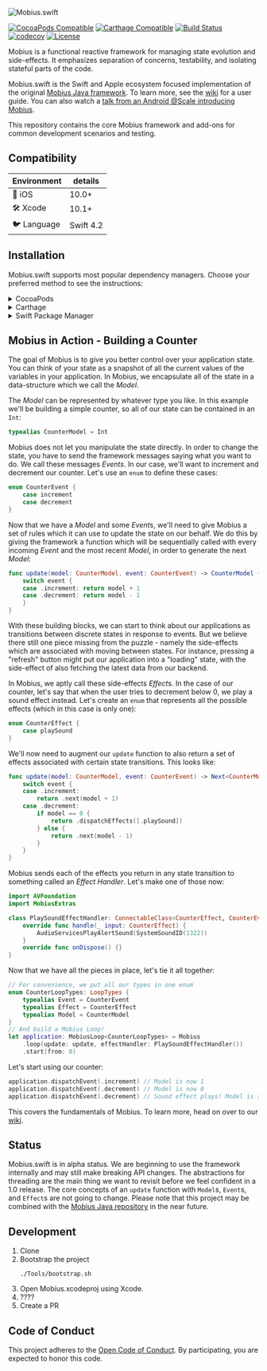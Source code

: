 ![Mobius.swift](https://github.com/spotify/mobius.swift/wiki/mobius-logo.png)

[![CocoaPods Compatible](https://img.shields.io/cocoapods/v/MobiusCore.svg)](https://cocoapods.org/pods/MobiusCore)
[![Carthage Compatible](https://img.shields.io/badge/Carthage-compatible-4BC51D.svg?style=flat)](https://github.com/Carthage/Carthage)
[![Build Status](https://travis-ci.com/spotify/Mobius.swift.svg?branch=master)](https://travis-ci.com/spotify/Mobius.swift)
[![codecov](https://codecov.io/gh/spotify/Mobius.swift/branch/master/graph/badge.svg)](https://codecov.io/gh/spotify/Mobius.swift)
[![License](https://img.shields.io/github/license/spotify/Mobius.swift.svg)](LICENSE)

Mobius is a functional reactive framework for managing state evolution and side-effects. It
emphasizes separation of concerns, testability, and isolating stateful parts of the code.

Mobius.swift is the Swift and Apple ecosystem focused implementation of the original
[Mobius Java framework](https://github.com/spotify/mobius). To learn more, see the [wiki](/../../wiki) for a user guide. You can also watch a [talk from an Android @Scale introducing Mobius](https://www.facebook.com/atscaleevents/videos/2025571921049235/).

This repository contains the core Mobius framework and add-ons for common development scenarios and testing.

## Compatibility
| Environment | details     |
| ----------- |-------------|
| 📱 iOS      | 10.0+      |
| 🛠 Xcode    | 10.1+       |
| 🐦 Language | Swift 4.2  |

## Installation

Mobius.swift supports most popular dependency managers. Choose your preferred method to see the instructions:

<details><summary>CocoaPods</summary>

Add the following entry in your `Podfile`:
```ruby
pod 'MobiusCore', '0.2.0'
```

Optionally, you can also choose to integrate `MobiusExtras`, `MobiusNimble` or `MobiusTest`:
```ruby
pod 'MobiusExtras', '0.2.0'
pod 'MobiusNimble', '0.2.0'
pod 'MobiusTest', '0.2.0'
```
</details>

<details><summary>Carthage</summary>

Add the following entry in your `Cartfile`:
```
github "spotify/Mobius.swift" "0.2.0"
```

There are some additional steps to take as explained in the [Carthage documentation](https://github.com/Carthage/Carthage#adding-frameworks-to-an-application).
>NOTE: At this moment Carthage doesn't have a way to specify subspecs in a single repo. For this reason, Carthage will automatically pull our dependencies used to provide test helpers in `MobiusNimble`. You can simply choose not to link this library in your project if you don't plan to use it.
</details>

<details><summary>Swift Package Manager</summary>

Add the following entry to your `Package.swift`:
```swift
.package(url: "https://github.com/spotify/Mobius.swift.git", .upToNextMajor(from: "0.2.0"))
```
</details>

## Mobius in Action - Building a Counter

The goal of Mobius is to give you better control over your application state. You can think of your state as a snapshot of all the current values of the variables in your application. In Mobius, we encapsulate all of the state in a data-structure which we call the *Model*.

The *Model* can be represented by whatever type you like. In this example we'll be building a simple counter, so all of our state can be contained in an `Int`:

```swift
typealias CounterModel = Int
```

Mobius does not let you manipulate the state directly. In order to change the state, you have to send the framework messages saying what you want to do. We call these messages *Events*. In our case, we'll want to increment and decrement our counter. Let's use an `enum` to define these cases:
```swift
enum CounterEvent {
    case increment
    case decrement
}
```

Now that we have a *Model* and some *Event*s, we'll need to give Mobius a set of rules which it can use to update the state on our behalf. We do this by giving the framework a function which will be sequentially called with every incoming *Event* and the most recent *Model*, in order to generate the next *Model*:
```swift
func update(model: CounterModel, event: CounterEvent) -> CounterModel {
    switch event {
    case .increment: return model + 1
    case .decrement: return model - 1
    }
}
```

With these building blocks, we can start to think about our applications as transitions between discrete states in response to events. But we believe there still one piece missing from the puzzle - namely the side-effects which are associated with moving between states. For instance, pressing a "refresh" button might put our application into a "loading" state, with the side-effect of also fetching the latest data from our backend.

In Mobius, we aptly call these side-effects *Effect*s. In the case of our counter, let's say that when the user tries to decrement below 0, we play a sound effect instead. Let's create an `enum` that represents all the possible effects (which in this case is only one):
```swift
enum CounterEffect {
    case playSound
}
```

We'll now need to augment our `update` function to also return a set of effects associated with certain state transitions. This looks like:

```swift
func update(model: CounterModel, event: CounterEvent) -> Next<CounterModel, CounterEffect> {
    switch event {
    case .increment: 
        return .next(model + 1)
    case .decrement:
        if model == 0 {
            return .dispatchEffects([.playSound])
        } else {
            return .next(model - 1)
        }
    }
}
```

Mobius sends each of the effects you return in any state transition to something called an *Effect Handler*. Let's make one of those now:
```swift
import AVFoundation
import MobiusExtras

class PlaySoundEffectHandler: ConnectableClass<CounterEffect, CounterEvent> {
    override func handle(_ input: CounterEffect) {
        AudioServicesPlayAlertSound(SystemSoundID(1322))
    }
    override func onDispose() {}
}
```

Now that we have all the pieces in place, let's tie it all together:
```swift
// For convenience, we put all our types in one enum
enum CounterLoopTypes: LoopTypes {
    typealias Event = CounterEvent
    typealias Effect = CounterEffect
    typealias Model = CounterModel
}
// And build a Mobius Loop!
let application: MobiusLoop<CounterLoopTypes> = Mobius
    .loop(update: update, effectHandler: PlaySoundEffectHandler())
    .start(from: 0)
```


Let's start using our counter:
```swift
application.dispatchEvent(.increment) // Model is now 1
application.dispatchEvent(.decrement) // Model is now 0
application.dispatchEvent(.decrement) // Sound effect plays! Model is still 0
```

This covers the fundamentals of Mobius. To learn more, head on over to our [wiki](/../../wiki).

## Status

Mobius.swift is in alpha status. We are beginning to use the framework internally and may still make breaking API changes. The abstractions for threading are the main thing we want to revisit before we feel confident in a 1.0 release. The core concepts of an `update` function with `Model`s, `Event`s, and `Effect`s are not going to change. Please note that this project may be combined with the [Mobius Java repository](https://github.com/spotify/mobius) in the near future.

## Development
1. Clone
1. Bootstrap the project
   ```shell
   ./Tools/bootstrap.sh
   ```
1. Open Mobius.xcodeproj using Xcode.
1. ????
1. Create a PR

## Code of Conduct

This project adheres to the [Open Code of Conduct][code-of-conduct]. By participating, you are expected to honor this code.

[code-of-conduct]: https://github.com/spotify/code-of-conduct/blob/master/code-of-conduct.md
